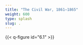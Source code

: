 ```yaml
---
title: "The Civil War, 1861–1865"
weight: 600
type: splash
slug: .
---
```


{{< q-figure id="6.1" >}}
